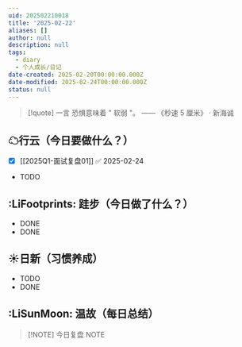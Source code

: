 ```yaml
---
uid: 202502210018
title: '2025-02-22'
aliases: []
author: null
description: null
tags:
  - diary
  - 个人成长/日记
date-created: 2025-02-20T00:00:00.000Z
date-modified: 2025-02-24T00:00:00.000Z
status: null
---
```


> [!quote] 一言
 恐惧意味着 " 软弱 "。 —— 《秒速 5 厘米》 · 新海诚

## ☁行云（今日要做什么？）

- [x] [[2025Q1-面试复盘01]] ✅ 2025-02-24
- TODO

## :LiFootprints: 跬步（今日做了什么？）

- DONE
- DONE

## ☀日新（习惯养成）

- TODO
- DONE

## :LiSunMoon: 温故（每日总结）

> [!NOTE] 今日复盘
> NOTE

